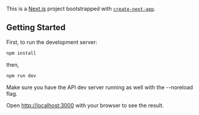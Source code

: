 This is a [Next.js](https://nextjs.org/) project bootstrapped with [`create-next-app`](https://github.com/vercel/next.js/tree/canary/packages/create-next-app).

## Getting Started

First, to run the development server:

```bash
npm install
```

then,

```bash
npm run dev
```

Make sure you have the API dev server running as well with the --noreload flag.

Open [http://localhost:3000](http://localhost:3000) with your browser to see the result.


